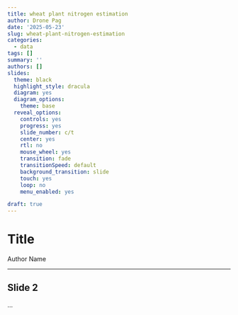 ```yaml
---
title: wheat plant nitrogen estimation
author: Drone Pag
date: '2025-05-23'
slug: wheat-plant-nitrogen-estimation
categories:
  - data
tags: []
summary: ''
authors: []
slides:
  theme: black
  highlight_style: dracula
  diagram: yes
  diagram_options:
    theme: base
  reveal_options:
    controls: yes
    progress: yes
    slide_number: c/t
    center: yes
    rtl: no
    mouse_wheel: yes
    transition: fade
    transitionSpeed: default
    background_transition: slide
    touch: yes
    loop: no
    menu_enabled: yes

draft: true
---
```


# Title

Author Name

---

## Slide 2

...

